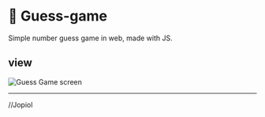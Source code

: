 # 🎲 Guess-game

Simple number guess game in web, made with JS.

## view

![Guess Game screen](https://github.com/GeorgeStoic/Guess-game/assets/121515528/2ec62fee-d40c-4239-be90-2f4c8b9bb7b6)

--------
//Jopiol
